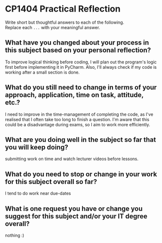# CP1404 Practical Reflection

Write short but thoughtful answers to each of the following.  
Replace each `...` with your meaningful answer.

## What have you changed about your process in this subject based on your personal reflection?

To improve logical thinking before coding, I will plan out the program's logic first  before implementing it in PyCharm. Also, I'll always check if my code is working after a small section is done.

## What do you still need to change in terms of your approach, application, time on task, attitude, etc.?

I need to improve in the time-management of completing the code, as I've realised that I often take too long to finish a question. I'm aware that this could be a disadvantage during exams, so I aim to work more efficiently.

## What are you doing well in the subject so far that you will keep doing?

submitting work on time and watch lecturer videos before lessons.

## What do you need to stop or change in your work for this subject overall so far?

I tend to do work near due-dates

## What is one request you have or change you suggest for this subject and/or your IT degree overall?

nothing :)

